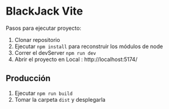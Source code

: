 # BlackJack Vite

Pasos para ejecutar proyecto:

1. Clonar repositorio
2. Ejecutar ```npm install``` para reconstruir los módulos de node
3. Correr el devServer ```npm run dev```
4. Abrir el proyecto en Local :   http://localhost:5174/ 

## Producción

1. Ejecutar ```npm run build```
2. Tomar la carpeta ```dist``` y desplegarla